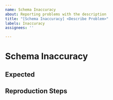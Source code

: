 ```yaml
---
name: Schema Inaccuracy
about: Reporting problems with the description
title: "[Schema Inaccuracy] <Describe Problem>"
labels: Inaccuracy
assignees: ''

---
```


# Schema Inaccuracy

<!--- 
Describe the problem shortly. Include the specific operation / schema that contains an error.
-->

## Expected

<!---
What was expected? For example: The `labels` property on the `Issue` schema should be of type `array` instead of `string`.
--->

## Reproduction Steps

<!---
Include steps to reproduce the problem with the description. For example:

$ curl -X POST https://api.andook.com/issues
--->
